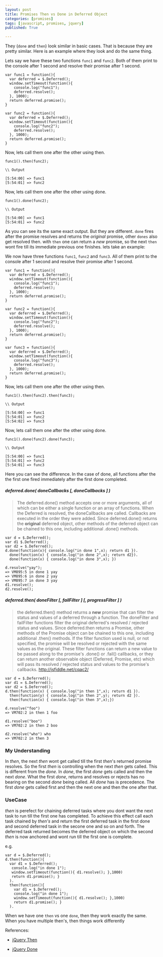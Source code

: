 ```yaml
---
layout: post
title: Promises Then vs Done in Deferred Object
categories: [promises]
tags: [javascript, promises, jquery]
published: True

---
```


They (`done` and `then`) look similar in basic cases. That is because they are pretty similar. Here is an example where they look and do the same thing.

Lets say we have these two functions `func1` and `func2`. Both of them print to the console after 1 second and resolve their promise after 1 second.

````
var func1 = function(){
  var deferred = $.Deferred();
  window.setTimeout(function(){
    console.log("func1");
    deferred.resolve();
  }, 1000);
  return deferred.promise();
}

var func2 = function(){
  var deferred = $.Deferred();
  window.setTimeout(function(){
    console.log("func2");
    deferred.resolve();
  }, 1000);
  return deferred.promise();
}
````

Now, lets call them one after the other using then.

````
func1().then(func2);

\\ Output

[5:54:00] => func1
[5:54:01] => func2
````

Now, lets call them one after the other using done.

````
func1().done(func2);

\\ Output

[5:54:00] => func1
[5:54:01] => func2
````

As you can see its the same exact output. But they are different. `done` fires after the promise resolves and returns the *original* promise, other `dones` also get resolved then. with `then` one can return a *new* promise, so the next `then` wont fire till its immediate previous one finishes. lets take an example:

We now have three functions `func1`, `func2` and `func3`. All of them print to the console after 1 second and resolve their promise after 1 second.

````
var func1 = function(){
  var deferred = $.Deferred();
  window.setTimeout(function(){
    console.log("func1");
    deferred.resolve();
  }, 1000);
  return deferred.promise();
}

var func2 = function(){
  var deferred = $.Deferred();
  window.setTimeout(function(){
    console.log("func2");
    deferred.resolve();
  }, 1000);
  return deferred.promise();
}

var func3 = function(){
  var deferred = $.Deferred();
  window.setTimeout(function(){
    console.log("func3");
    deferred.resolve();
  }, 1000);
  return deferred.promise();
}
````

Now, lets call them one after the other using then.

````
func1().then(func2).then(func3);

\\ Output

[5:54:00] => func1
[5:54:01] => func2
[5:54:02] => func3
````

Now, lets call them one after the other using done.

````
func1().done(func2).done(func3);

\\ Output

[5:54:00] => func1
[5:54:01] => func2
[5:54:01] => func3
````

Here you can see the difference. In the case of done, all functions after the the first one fired immediately after the first done completed.


##### deferred.done( doneCallbacks [, doneCallbacks ] )

>The deferred.done() method accepts one or more arguments, all of which can be either a single function or an array of functions. When the Deferred is resolved, the doneCallbacks are called. Callbacks are executed in the order they were added. Since deferred.done() returns the **original** deferred object, other methods of the deferred object can be chained to this one, including additional .done() methods.

````
var d = $.Deferred();
var d1 $.Deferred();
var d2 = $.Deferred();
d.done(function(x){ console.log("in done 1",x); return d1 }).
  done(function(x) { console.log("in done 2",x); return d2}).
  done(function(x) { console.log("in done 3",x); })

d.resolve("yay");
=> VM895:5 in done 1 yay
=> VM895:6 in done 2 yay
=> VM895:7 in done 3 yay
d1.resolve();
d2.resolve();
````

##### deferred.then( doneFilter [, failFilter ] [, progressFilter ] )

>the deferred.then() method returns a **new** promise that can filter the status and values of a deferred through a function. The doneFilter and failFilter functions filter the original deferred's resolved / rejected status and values. Since deferred.then returns a Promise, other methods of the Promise object can be chained to this one, including additional  .then() methods. If the filter function used is null, or not specified, the promise will be resolved or rejected with the same values as the original. These filter functions can return a new value to be passed along to the promise's .done() or .fail() callbacks, or they can return another observable object (Deferred, Promise, etc) which will pass its resolved / rejected status and values to the promise's callbacks. http://jsfiddle.net/cqac2/

````
var d = $.Deferred();
var d1 = $.Deferred();
var d2 = $.Deferred();
d.then(function(x) { console.log("in then 1",x); return d1 }).
  then(function(y) { console.log("in then 2",y); return d2 }).
  then(function(x) { console.log("in then 3",x);})

d.resolve("foo")
=> VM702:2 in then 1 foo

d1.resolve("boo")
=> VM702:2 in then 2 boo

d2.resolve("who") who
=> VM702:2 in then 3
````

### My Understanding

In *then*, the next *then* wont get called till the first *then*'s returned promise resolves. So the first *then* is controlling when the next *then* gets called. This is different from the *done*. In *done*, the first *done* gets called and then the next *done*. What the first *done*, returns and resolves or rejects has no bearing on the second *done* being called. All *done* has is precedence. The first *done* gets called first and then the next one and then the one after that.

### UseCase

*then* is perefect for chaining deferred tasks where you dont want the next task to run till the first one has completed. To achieve this effect call each task chained by *then's* and return the first deferred task in the first done and second deferred task in the secone one and so on and forth. The deferred task returned becomes the deferred object on which the second *then* is now anchored and wont run till the first one is complete.

e.g.

````
var d = $.Deferred();
d.then(function(){
  var d1 = $.Deferred();
   console.log("in done 1");
   window.setTimeout(function(){ d1.resolve(); },1000)
   return d1.promise(); }
  ).
  then(function(){
    var d1 = $.Deferred();
    console.log("in done 1");
    window.setTimeout(function(){ d1.resolve(); },1000)
    return d1.promise(); }
  ).

````

When we have one `then` vs one `done`, then they work exactly the same. When you have multiple then's, then things work differently

References:

- [jQuery Then](http://api.jquery.com/deferred.then/)

- [jQuery Done](http://api.jquery.com/deferred.done/)


